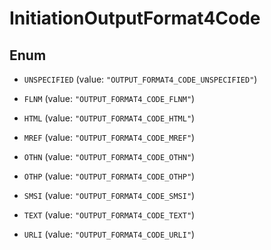 

# InitiationOutputFormat4Code

## Enum


* `UNSPECIFIED` (value: `"OUTPUT_FORMAT4_CODE_UNSPECIFIED"`)

* `FLNM` (value: `"OUTPUT_FORMAT4_CODE_FLNM"`)

* `HTML` (value: `"OUTPUT_FORMAT4_CODE_HTML"`)

* `MREF` (value: `"OUTPUT_FORMAT4_CODE_MREF"`)

* `OTHN` (value: `"OUTPUT_FORMAT4_CODE_OTHN"`)

* `OTHP` (value: `"OUTPUT_FORMAT4_CODE_OTHP"`)

* `SMSI` (value: `"OUTPUT_FORMAT4_CODE_SMSI"`)

* `TEXT` (value: `"OUTPUT_FORMAT4_CODE_TEXT"`)

* `URLI` (value: `"OUTPUT_FORMAT4_CODE_URLI"`)



